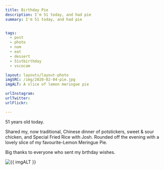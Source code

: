 ```yaml
---
title: Birthday Pie
description: I'm 51 today, and had pie
summary: I'm 51 today, and had pie


tags:
  - post
  - photo
  - nom
  - eat
  - dessert
  - 51stbirthday
  - vscocam

layout: layouts/layout-photo
imgSRC: /img/2020-02-04-pie.jpg
imgALT: A slice of lemon meringue pie

urlInstagram:
urlTwitter:
urlFlickr:

---
```

51 years old today.

Shared my, now traditional, Chinese dinner of potstickers, sweet & sour chicken, and Special Fried Rice with Josh. Rounded off the evening with a lovely slice of my favourite-Lemon Meringue Pie.

Big thanks to everyone who sent my brthday wishes.

<p><img class="u-photo img-polaroid" src="{{ imgSRC }}" alt="{{ imgALT }}"></p>

